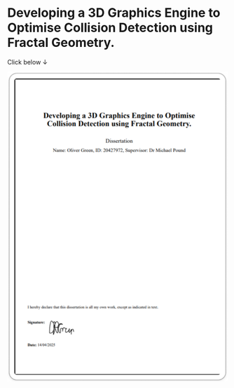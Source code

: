 # Developing a 3D Graphics Engine to Optimise Collision Detection using Fractal Geometry.
Click below ↓

[![View the PDF](DissertationPreview.png)](https://drive.google.com/file/d/11Nl1PvfPnBmLs3uiTsknrOgDmJGzH5pR/view?usp=sharing)
